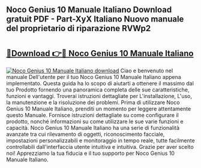 ## Noco Genius 10 Manuale Italiano Download gratuit PDF - Part-XyX Italiano Nuovo manuale del proprietario di riparazione RVWp2

# <h2><a href="http://dfbjl0c.blite.top/?on=Noco+Genius+10+Manuale+Italiano">🔗Download 👉🔴 Noco Genius 10 Manuale Italiano</a></h2>

[![Noco Genius 10 Manuale Italiano download](https://i.imgur.com/lujVjoI.png)](http://dfbjl0c.blite.top/?on=Noco+Genius+10+Manuale+Italiano)
Ciao e benvenuto nel manuale Dell'utente per il tuo Noco Genius 10 Manuale Italiano appena implementato. Questa guida ha lo scopo di aiutarti a ottenere il massimo dal tuo Prodotto fornendo una panoramica completa delle sue caratteristiche, funzioni e vantaggi. Troverai istruzioni dettagliate per L'installazione, L'uso, la manutenzione e la risoluzione dei problemi. Prima di utilizzare Noco Genius 10 Manuale Italiano, prenditi un momento per leggere attentamente questo Manuale. Fornisce istruzioni dettagliate su come configurare il prodotto, nonché informazioni su come utilizzare le sue varie funzioni e capacità. Noco Genius 10 Manuale Italiano ha una serie di funzionalità avanzate tra cui rilevamento di oggetti, riconoscimento facciale, impostazioni personalizzabili e monitoraggio in tempo reale, tutte facilmente controllabili dall'interfaccia utente intuitiva e intuitiva. Grazie per aver scelto noi! Apprezziamo la tua fiducia e il tuo supporto per Noco Genius 10 Manuale Italiano.
